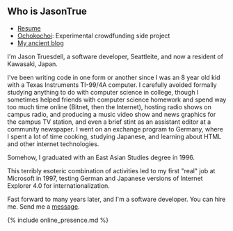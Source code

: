 ## Who is JasonTrue

- [Resume](resume.md)
- [Ochokochoi](https://www.Ochokochoi.com): Experimental crowdfunding side project
- [My ancient blog](https://Blog.jagaimo.com)


I'm Jason Truesdell, a software developer, Seattleite, and now a resident of Kawasaki, Japan.

I've been writing code in one form or another since I was an 8 year old kid with a Texas Instruments TI-99/4A computer. I carefully avoided formally studying anything to do with computer science in college, though I sometimes helped friends with computer science homework and spend way too much time online (Bitnet, then the Internet), hosting radio shows on campus radio, and producing a music video show and news graphics for the campus TV station, and even a brief stint as an assistant editor at a community newspaper. I went on an exchange program to Germany, where I spent a lot of time cooking, studying Japanese, and learning about HTML and other internet technologies.

Somehow, I graduated with an East Asian Studies degree in 1996.

This terribly esoteric combination of activities led to my first "real" job at Microsoft in 1997, testing German and Japanese versions of Internet Explorer 4.0 for internationalization.

Fast forward to many years later, and I'm a software developer. You can hire me. Send me a [message](mailto:jason@yuzuten.com).

{% include online_presence.md %} 
